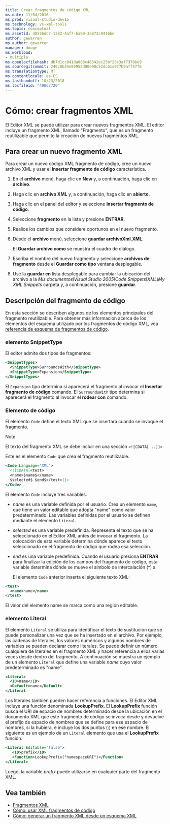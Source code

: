 ```yaml
---
title: Crear fragmentos de código XML
ms.date: 11/04/2016
ms.prod: visual-studio-dev15
ms.technology: vs-xml-tools
ms.topic: conceptual
ms.assetid: d8556dd7-1382-4af7-ba80-3e873c9416be
author: gewarren
ms.author: gewarren
manager: douge
ms.workload:
- multiple
ms.openlocfilehash: db7d1cc841da888c46342ec25bf28c3af7370be9
ms.sourcegitcommit: 240c8b34e80952d00e90c52dcb1a077b9aff47f6
ms.translationtype: MT
ms.contentlocale: es-ES
ms.lasthandoff: 10/23/2018
ms.locfileid: "49867720"
---
```

# <a name="how-to-create-xml-snippets"></a>Cómo: crear fragmentos XML

El Editor XML se puede utilizar para crear nuevos fragmentos XML. El editor incluye un fragmento XML, llamado "Fragmento", que es un fragmento reutilizable que permite la creación de nuevos fragmentos XML.

## <a name="to-create-a-new-xml-snippet"></a>Para crear un nuevo fragmento XML

 Para crear un nuevo código XML fragmento de código, cree un nuevo archivo XML y usar el **Insertar fragmento de código** característica.

1.  En el **archivo** menú, haga clic en **New** y, a continuación, haga clic en **archivo**.

2.  Haga clic en **archivo XML** y, a continuación, haga clic en **abierto**.

3.  Haga clic en el panel del editor y seleccione **Insertar fragmento de código**.

4.  Seleccione **fragmento** en la lista y presione **ENTRAR**.

5.  Realice los cambios que considere oportunos en el nuevo fragmento.

6.  Desde el **archivo** menú, seleccione **guardar archivoXml.XML**.

     El **Guardar archivo como** se muestra el cuadro de diálogo.

7.  Escriba el nombre del nuevo fragmento y seleccione **archivos de fragmento** desde el **Guardar como tipo** ventana desplegable.

8.  Use la **guardar en** lista desplegable para cambiar la ubicación del archivo a la *Mis documentos\Visual Studio 2005\Code Snippets\XML\My XML Snippets* carpeta y, a continuación, presione **guardar**.

## <a name="snippet-description"></a>Descripción del fragmento de código

 En esta sección se describen algunos de los elementos principales del fragmento reutilizable. Para obtener más información acerca de los elementos del esquema utilizado por los fragmentos de código XML, vea [referencia de esquema de fragmentos de código](../ide/code-snippets-schema-reference.md).

### <a name="snippettype-element"></a>elemento SnippetType

 El editor admite dos tipos de fragmentos:

```xml
<SnippetTypes>
  <SnippetType>SurroundsWith</SnippetType>
  <SnippetType>Expansion</SnippetType>
</SnippetTypes>
```

 El `Expansion` tipo determina si aparecerá el fragmento al invocar el **Insertar fragmento de código** comando. El `SurroundsWith` tipo determina si aparecerá el fragmento al invocar el **rodear con** comando.

### <a name="code-element"></a>Elemento de código

 El elemento `Code` define el texto XML que se insertará cuando se invoque el fragmento.

> [!NOTE]
> El texto del fragmento XML se debe incluir en una sección `<![CDATA[...]]>`.


 Este es el elemento `Code` que crea el fragmento reutilizable.

```xml
<Code Language="XML">
  <![CDATA[<test>
  <name>$name$</name>
  $selected$ $end$</test>]]>
</Code>
```

 El elemento `Code` incluye tres variables.

- $name$ es una variable definida por el usuario. Crea un elemento `name`, que tiene un valor editable que adopta "name" como valor predeterminado. Las variables definidas por el usuario se definen mediante el elemento `Literal`.

- $selected$ es una variable predefinida. Representa el texto que se ha seleccionado en el Editor XML antes de invocar el fragmento. La colocación de esta variable determina dónde aparece el texto seleccionado en el fragmento de código que rodea esa selección.

- $end$ es una variable predefinida. Cuando el usuario presiona **ENTRAR** para finalizar la edición de los campos del fragmento de código, esta variable determina dónde se mueve el símbolo de intercalación (^) a.

  El elemento `Code` anterior inserta el siguiente texto XML:

```xml
<test>
  <name>name</name>
</test>
```

 El valor del elemento name se marca como una región editable.

### <a name="literal-element"></a>elemento Literal

 El elemento `Literal` se utiliza para identificar el texto de sustitución que se puede personalizar una vez que se ha insertado en el archivo. Por ejemplo, las cadenas de literales, los valores numéricos y algunos nombres de variables se pueden declarar como literales. Se puede definir un número cualquiera de literales en el fragmento XML y hacer referencia a ellos varias veces desde dentro del fragmento. A continuación se muestra un ejemplo de un elemento `Literal` que define una variable $name$ cuyo valor predeterminado es "name".

```xml
<Literal>
  <ID>name</ID>
  <Default>name</Default>
</Literal
```

 Los literales también pueden hacer referencia a funciones. El Editor XML incluye una función denominada **LookupPrefix**. El **LookupPrefix** función busca el URI de espacio de nombres determinado desde la ubicación en el documento XML que este fragmento de código se invoca desde y devuelve el prefijo de espacio de nombres que se define para ese espacio de nombres, si la hubiera, e incluye los dos puntos (:) en ese nombre. El siguiente es un ejemplo de un `Literal` elemento que usa el **LookupPrefix** función.

```xml
<Literal Editable="false">
   <ID>prefix</ID>
   <Function>LookupPrefix("namespaceURI")</Function>
</Literal>
```

 Luego, la variable $prefix$ puede utilizarse en cualquier parte del fragmento XML.

## <a name="see-also"></a>Vea también

- [Fragmentos XML](../xml-tools/xml-snippets.md)
- [Cómo: usar XML fragmentos de código](../xml-tools/how-to-use-xml-snippets.md)
- [Cómo: generar un fragmento XML desde un esquema XML](../xml-tools/how-to-generate-an-xml-snippet-from-an-xml-schema.md)
